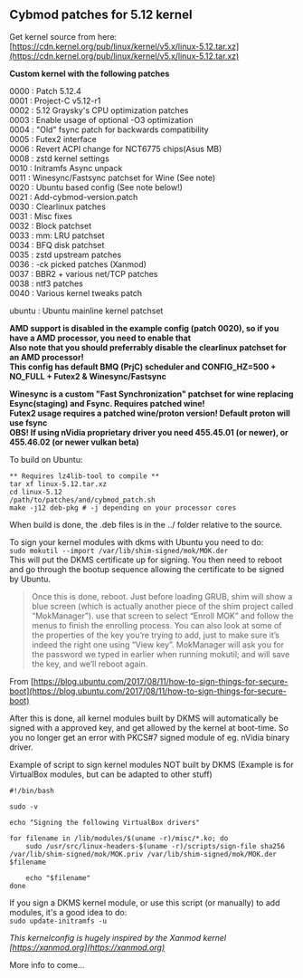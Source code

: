 ## Cybmod patches for 5.12 kernel  

Get kernel source from here: [https://cdn.kernel.org/pub/linux/kernel/v5.x/linux-5.12.tar.xz](https://cdn.kernel.org/pub/linux/kernel/v5.x/linux-5.12.tar.xz)  

**Custom kernel with the following patches**  

0000 : Patch 5.12.4  
0001 : Project-C v5.12-r1  
0002 : 5.12 Graysky's CPU optimization patches  
0003 : Enable usage of optional -O3 optimization  
0004 : "Old" fsync patch for backwards compatibility  
0005 : Futex2 interface  
0006 : Revert ACPI change for NCT6775 chips(Asus MB)  
0008 : zstd kernel settings  
0010 : Initramfs Async unpack  
0011 : Winesync/Fastsync patchset for Wine (See note)  
0020 : Ubuntu based config (See note below!)  
0021 : Add-cybmod-version.patch  
0030 : Clearlinux patches  
0031 : Misc fixes  
0032 : Block patchset  
0033 : mm: LRU patchset  
0034 : BFQ disk patchset  
0035 : zstd upstream patches  
0036 : -ck picked patches (Xanmod)  
0037 : BBR2 + various net/TCP patches  
0038 : ntf3 patches  
0040 : Various kernel tweaks patch  

ubuntu : Ubuntu mainline kernel patchset  

**AMD support is disabled in the example config (patch 0020), so if you have a AMD processor, you need to enable that**  
**Also note that you should preferrably disable the clearlinux patchset for an AMD processor!**  
**This config has default BMQ (PrjC) scheduler and CONFIG_HZ=500 + NO_FULL + Futex2 & Winesync/Fastsync**  

**Winesync is a custom "Fast Synchronization" patchset for wine replacing Esync(staging) and Fsync. Requires patched wine!**  
**Futex2 usage requires a patched wine/proton version! Default proton will use fsync**  
**OBS! If using nVidia proprietary driver you need 455.45.01 (or newer), or 455.46.02 (or newer vulkan beta)**  

To build on Ubuntu:  
```
** Requires lz4lib-tool to compile **
tar xf linux-5.12.tar.xz    
cd linux-5.12  
/path/to/patches/and/cybmod_patch.sh  
make -j12 deb-pkg # -j depending on your processor cores  
```
When build is done, the .deb files is in the ../ folder relative to the source.  

To sign your kernel modules with dkms with Ubuntu you need to do:  
`sudo mokutil --import /var/lib/shim-signed/mok/MOK.der`  
This will put the DKMS certificate up for signing. You then need to reboot and go through the bootup sequence allowing the certificate to be signed by Ubuntu.  

>Once this is done, reboot. Just before loading GRUB, shim will show a blue screen (which is actually another piece of the shim project called “MokManager”). use that screen to select “Enroll MOK” and follow the menus to finish the enrolling process. You can also look at some of the properties of the key you’re trying to add, just to make sure it’s indeed the right one using “View key”. MokManager will ask you for the password we typed in earlier when running mokutil; and will save the key, and we’ll reboot again.  

From [https://blog.ubuntu.com/2017/08/11/how-to-sign-things-for-secure-boot](https://blog.ubuntu.com/2017/08/11/how-to-sign-things-for-secure-boot)  

After this is done, all kernel modules built by DKMS will automatically be signed with a approved key, and get allowed by the kernel at boot-time. So you no longer get an error with PKCS#7 signed module of eg. nVidia binary driver.  

Example of script to sign kernel modules NOT built by DKMS (Example is for VirtualBox modules, but can be adapted to other stuff)  
```
#!/bin/bash

sudo -v

echo "Signing the following VirtualBox drivers"

for filename in /lib/modules/$(uname -r)/misc/*.ko; do
	sudo /usr/src/linux-headers-$(uname -r)/scripts/sign-file sha256 /var/lib/shim-signed/mok/MOK.priv /var/lib/shim-signed/mok/MOK.der $filename

	echo "$filename"
done
```
If you sign a DKMS kernel module, or use this script (or manually) to add modules, it's a good idea to do:  
`sudo update-initramfs -u`  

_This kernelconfig is hugely inspired by the Xanmod kernel [https://xanmod.org](https://xanmod.org)_  

More info to come...  
